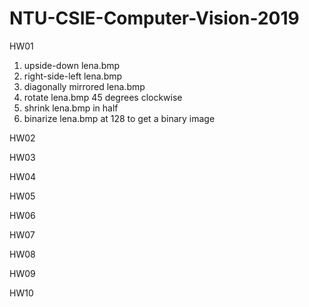 # NTU-CSIE-Computer-Vision-2019
HW01
<ol>
<li>upside-down lena.bmp</li>  
<li>right-side-left lena.bmp</li>  
<li>diagonally mirrored lena.bmp</li>  
<li>rotate lena.bmp 45 degrees clockwise</li>  
<li>shrink lena.bmp in half</li>  
<li>binarize lena.bmp at 128 to get a binary image</li>
</ol>
HW02

HW03

HW04

HW05

HW06

HW07

HW08

HW09

HW10

